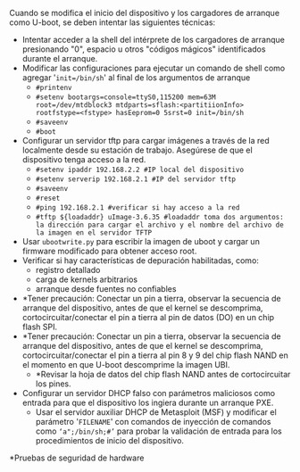 Cuando se modifica el inicio del dispositivo y los cargadores de arranque como U-boot, se deben intentar las siguientes técnicas:

* Intentar acceder a la shell del intérprete de los cargadores de arranque presionando "0", espacio u otros "códigos mágicos" identificados durante el arranque.
* Modificar las configuraciones para ejecutar un comando de shell como agregar '`init=/bin/sh`' al final de los argumentos de arranque
  * `#printenv`
  * `#setenv bootargs=console=ttyS0,115200 mem=63M root=/dev/mtdblock3 mtdparts=sflash:<partitiionInfo> rootfstype=<fstype> hasEeprom=0 5srst=0 init=/bin/sh`
  * `#saveenv`
  * `#boot`
* Configurar un servidor tftp para cargar imágenes a través de la red localmente desde su estación de trabajo. Asegúrese de que el dispositivo tenga acceso a la red.
  * `#setenv ipaddr 192.168.2.2 #IP local del dispositivo`
  * `#setenv serverip 192.168.2.1 #IP del servidor tftp`
  * `#saveenv`
  * `#reset`
  * `#ping 192.168.2.1 #verificar si hay acceso a la red`
  * `#tftp ${loadaddr} uImage-3.6.35 #loadaddr toma dos argumentos: la dirección para cargar el archivo y el nombre del archivo de la imagen en el servidor TFTP`
* Usar `ubootwrite.py` para escribir la imagen de uboot y cargar un firmware modificado para obtener acceso root.
* Verificar si hay características de depuración habilitadas, como:
  * registro detallado
  * carga de kernels arbitrarios
  * arranque desde fuentes no confiables
* \*Tener precaución: Conectar un pin a tierra, observar la secuencia de arranque del dispositivo, antes de que el kernel se descomprima, cortocircuitar/conectar el pin a tierra al pin de datos (DO) en un chip flash SPI.
* \*Tener precaución: Conectar un pin a tierra, observar la secuencia de arranque del dispositivo, antes de que el kernel se descomprima, cortocircuitar/conectar el pin a tierra al pin 8 y 9 del chip flash NAND en el momento en que U-boot descomprime la imagen UBI.
  * \*Revisar la hoja de datos del chip flash NAND antes de cortocircuitar los pines.
* Configurar un servidor DHCP falso con parámetros maliciosos como entrada para que el dispositivo los ingiera durante un arranque PXE.
  * Usar el servidor auxiliar DHCP de Metasploit (MSF) y modificar el parámetro '`FILENAME`' con comandos de inyección de comandos como `‘a";/bin/sh;#’` para probar la validación de entrada para los procedimientos de inicio del dispositivo.

\*Pruebas de seguridad de hardware

